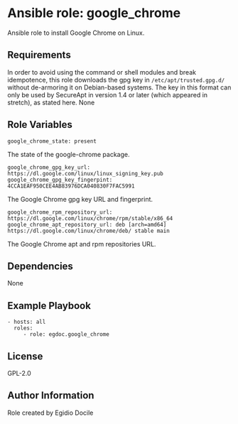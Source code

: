 Ansible role: google_chrome
=========

Ansible role to install Google Chrome on Linux.

Requirements
------------
In order to avoid using the command or shell modules and break idempotence,
this role downloads the gpg key in `/etc/apt/trusted.gpg.d/` without de-armoring it on
Debian-based systems. The key in this format can only be used by SecureApt in
version 1.4 or later (which appeared in stretch), as stated here.
None

Role Variables
--------------
    google_chrome_state: present

The state of the google-chrome package.

    google_chrome_gpg_key_url: https://dl.google.com/linux/linux_signing_key.pub
    google_chrome_gpg_key_fingerpint: 4CCA1EAF950CEE4AB83976DCA040830F7FAC5991

The Google Chrome gpg key URL and fingerprint.

    google_chrome_rpm_repository_url: https://dl.google.com/linux/chrome/rpm/stable/x86_64
    google_chrome_apt_repository_url: deb [arch=amd64] https://dl.google.com/linux/chrome/deb/ stable main

The Google Chrome apt and rpm repositories URL.


Dependencies
------------

None

Example Playbook
----------------

    - hosts: all
      roles:
         - role: egdoc.google_chrome

License
-------

GPL-2.0

Author Information
------------------

Role created by Egidio Docile
